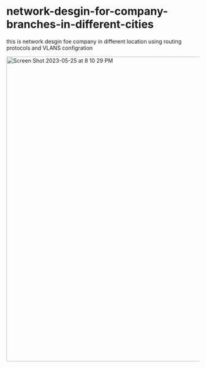 # network-desgin-for-company-branches-in-different-cities
this is network desgin foe company in different location using routing protocols and VLANS configration

<img width="794" alt="Screen Shot 2023-05-25 at 8 10 29 PM" src="https://github.com/youssfreda/network-desgin-for-company-branches-in-different-cities/assets/56658455/92de92ec-b873-408f-b347-eafc9788b9c7">
